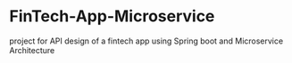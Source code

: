 # FinTech-App-Microservice
project for API design of a fintech app using Spring boot and Microservice Architecture
